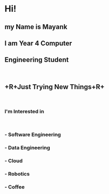 <br />

# Hi!

## my Name is **Mayank**

## I am Year 4 Computer 

## Engineering Student

<br />

## +R+Just Trying New Things+R+

<br />

### I'm Interested in

<br />

### - Software Engineering

### - Data Engineering

### - Cloud  

### - Robotics

### - Coffee


<br />
<br />
